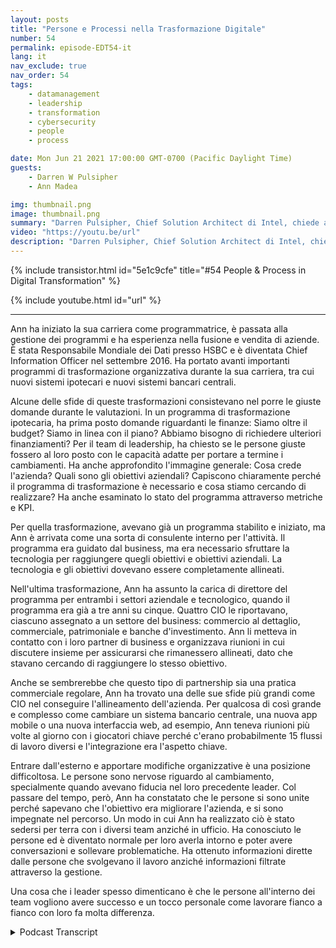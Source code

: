 ```yaml
---
layout: posts
title: "Persone e Processi nella Trasformazione Digitale"
number: 54
permalink: episode-EDT54-it
lang: it
nav_exclude: true
nav_order: 54
tags:
    - datamanagement
    - leadership
    - transformation
    - cybersecurity
    - people
    - process

date: Mon Jun 21 2021 17:00:00 GMT-0700 (Pacific Daylight Time)
guests:
    - Darren W Pulsipher
    - Ann Madea

img: thumbnail.png
image: thumbnail.png
summary: "Darren Pulsipher, Chief Solution Architect di Intel, chiede al suo ospite, Ann Madea, ex CIO di HSBC, di riflettere sul processo di grandi cambiamenti trasformazionali che ha guidato nelle organizzazioni."
video: "https://youtu.be/url"
description: "Darren Pulsipher, Chief Solution Architect di Intel, chiede al suo ospite, Ann Madea, ex CIO di HSBC, di riflettere sul processo di grandi cambiamenti trasformazionali che ha guidato nelle organizzazioni."
---
```


<div>
{% include transistor.html id="5e1c9cfe" title="#54 People & Process in Digital Transformation" %}

{% include youtube.html id="url" %}
</div>

---

Ann ha iniziato la sua carriera come programmatrice, è passata alla gestione dei programmi e ha esperienza nella fusione e vendita di aziende. È stata Responsabile Mondiale dei Dati presso HSBC e è diventata Chief Information Officer nel settembre 2016. Ha portato avanti importanti programmi di trasformazione organizzativa durante la sua carriera, tra cui nuovi sistemi ipotecari e nuovi sistemi bancari centrali.

Alcune delle sfide di queste trasformazioni consistevano nel porre le giuste domande durante le valutazioni. In un programma di trasformazione ipotecaria, ha prima posto domande riguardanti le finanze: Siamo oltre il budget? Siamo in linea con il piano? Abbiamo bisogno di richiedere ulteriori finanziamenti? Per il team di leadership, ha chiesto se le persone giuste fossero al loro posto con le capacità adatte per portare a termine i cambiamenti. Ha anche approfondito l'immagine generale: Cosa crede l'azienda? Quali sono gli obiettivi aziendali? Capiscono chiaramente perché il programma di trasformazione è necessario e cosa stiamo cercando di realizzare? Ha anche esaminato lo stato del programma attraverso metriche e KPI.

Per quella trasformazione, avevano già un programma stabilito e iniziato, ma Ann è arrivata come una sorta di consulente interno per l'attività. Il programma era guidato dal business, ma era necessario sfruttare la tecnologia per raggiungere quegli obiettivi e obiettivi aziendali. La tecnologia e gli obiettivi dovevano essere completamente allineati.

Nell'ultima trasformazione, Ann ha assunto la carica di direttore del programma per entrambi i settori aziendale e tecnologico, quando il programma era già a tre anni su cinque. Quattro CIO le riportavano, ciascuno assegnato a un settore del business: commercio al dettaglio, commerciale, patrimoniale e banche d'investimento. Ann li metteva in contatto con i loro partner di business e organizzava riunioni in cui discutere insieme per assicurarsi che rimanessero allineati, dato che stavano cercando di raggiungere lo stesso obiettivo.

Anche se sembrerebbe che questo tipo di partnership sia una pratica commerciale regolare, Ann ha trovato una delle sue sfide più grandi come CIO nel conseguire l'allineamento dell'azienda. Per qualcosa di così grande e complesso come cambiare un sistema bancario centrale, una nuova app mobile o una nuova interfaccia web, ad esempio, Ann teneva riunioni più volte al giorno con i giocatori chiave perché c'erano probabilmente 15 flussi di lavoro diversi e l'integrazione era l'aspetto chiave.

Entrare dall'esterno e apportare modifiche organizzative è una posizione difficoltosa. Le persone sono nervose riguardo al cambiamento, specialmente quando avevano fiducia nel loro precedente leader. Col passare del tempo, però, Ann ha constatato che le persone si sono unite perché sapevano che l'obiettivo era migliorare l'azienda, e si sono impegnate nel percorso. Un modo in cui Ann ha realizzato ciò è stato sedersi per terra con i diversi team anziché in ufficio. Ha conosciuto le persone ed è diventato normale per loro averla intorno e poter avere conversazioni e sollevare problematiche. Ha ottenuto informazioni dirette dalle persone che svolgevano il lavoro anziché informazioni filtrate attraverso la gestione.

Una cosa che i leader spesso dimenticano è che le persone all'interno dei team vogliono avere successo e un tocco personale come lavorare fianco a fianco con loro fa molta differenza.



<details>
<summary> Podcast Transcript </summary>

<p></p>

</details>
